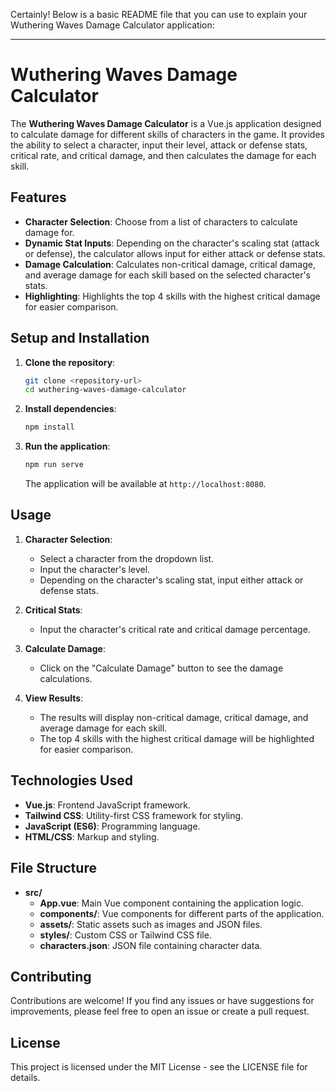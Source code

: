 Certainly! Below is a basic README file that you can use to explain your Wuthering Waves Damage Calculator application:

---

# Wuthering Waves Damage Calculator

The **Wuthering Waves Damage Calculator** is a Vue.js application designed to calculate damage for different skills of characters in the game. It provides the ability to select a character, input their level, attack or defense stats, critical rate, and critical damage, and then calculates the damage for each skill.

## Features

- **Character Selection**: Choose from a list of characters to calculate damage for.
- **Dynamic Stat Inputs**: Depending on the character's scaling stat (attack or defense), the calculator allows input for either attack or defense stats.
- **Damage Calculation**: Calculates non-critical damage, critical damage, and average damage for each skill based on the selected character's stats.
- **Highlighting**: Highlights the top 4 skills with the highest critical damage for easier comparison.

## Setup and Installation

1. **Clone the repository**:

   ```bash
   git clone <repository-url>
   cd wuthering-waves-damage-calculator
   ```

2. **Install dependencies**:

   ```bash
   npm install
   ```

3. **Run the application**:

   ```bash
   npm run serve
   ```

   The application will be available at `http://localhost:8080`.

## Usage

1. **Character Selection**:
   - Select a character from the dropdown list.
   - Input the character's level.
   - Depending on the character's scaling stat, input either attack or defense stats.

2. **Critical Stats**:
   - Input the character's critical rate and critical damage percentage.

3. **Calculate Damage**:
   - Click on the "Calculate Damage" button to see the damage calculations.

4. **View Results**:
   - The results will display non-critical damage, critical damage, and average damage for each skill.
   - The top 4 skills with the highest critical damage will be highlighted for easier comparison.

## Technologies Used

- **Vue.js**: Frontend JavaScript framework.
- **Tailwind CSS**: Utility-first CSS framework for styling.
- **JavaScript (ES6)**: Programming language.
- **HTML/CSS**: Markup and styling.

## File Structure

- **src/**
  - **App.vue**: Main Vue component containing the application logic.
  - **components/**: Vue components for different parts of the application.
  - **assets/**: Static assets such as images and JSON files.
  - **styles/**: Custom CSS or Tailwind CSS file.
  - **characters.json**: JSON file containing character data.

## Contributing

Contributions are welcome! If you find any issues or have suggestions for improvements, please feel free to open an issue or create a pull request.

## License

This project is licensed under the MIT License - see the LICENSE file for details.

